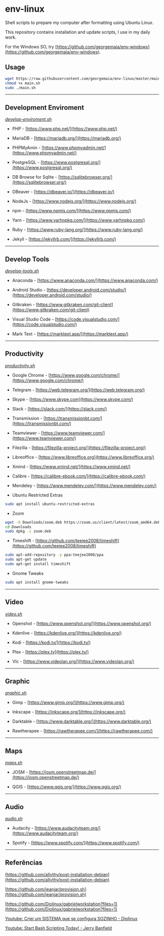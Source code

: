 # env-linux

Shell scripts to prepare my computer after formatting using Ubuntu Linux.

This repository contains installation and update scripts, I use in my daily work.

For the Windows SO, try [https://github.com/georgemaia/env-windows](https://github.com/georgemaia/env-windows).

## Usage

``` bash
wget https://raw.githubusercontent.com/georgemaia/env-linux/master/main.sh
chmod +x main.sh
sudo ./main.sh
```

---

## Development Enviroment

*[develop-enviroment.sh](develop-enviroment.sh)*

- PHP - [https://www.php.net/](https://www.php.net/)

- MariaDB - [https://mariadb.org/](https://mariadb.org/)

- PHPMyAmin - [https://www.phpmyadmin.net/](https://www.phpmyadmin.net/)

- PostgreSQL - [https://www.postgresql.org/](https://www.postgresql.org/)

- DB Browse for Sqlite - [https://sqlitebrowser.org/](https://sqlitebrowser.org/)

- DBeaver - [https://dbeaver.io/](https://dbeaver.io/)

- NodeJs - [https://www.nodejs.org/](https://www.nodejs.org/)

- npm - [https://www.npmjs.com/](https://www.npmjs.com/)

- Yarn - [https://www.yarhnpkg.com/](https://www.yarhnpkg.com/)

- Ruby - [https://www.ruby-lang.org/](https://www.ruby-lang.org/)

- Jekyll - [https://jekyllrb.com/](https://jekyllrb.com/)

---

## Develop Tools

*[develop-tools.sh](develop-tools.sh)*

- Anaconda - [https://www.anaconda.com/](https://www.anaconda.com/)

- Android Studio - [https://developer.android.com/studio/](https://developer.android.com/studio/)

- Gitkraken - [https://www.gitkraken.com/git-client](https://www.gitkraken.com/git-client)

- Visual Studio Code - [https://code.visualstudio.com/](https://code.visualstudio.com/)

- Mark Text - [https://marktext.app/](https://marktext.app/)

---

## Productivity

*[productivity.sh](productivity.sh)*

- Google Chrome - [https://www.google.com/chrome/](https://www.google.com/chrome/)

- Telegram - [https://web.telegram.org/](https://web.telegram.org/)

- Skype - [https://www.skype.com](https://www.skype.com/)

- Slack - [https://slack.com/](https://slack.com/)

- Transmission - [https://transmissionbt.com/](https://transmissionbt.com/)

- Teamviewer - [https://www.teamviewer.com/](https://www.teamviewer.com/)

- Filezilla - [https://filezilla-project.org/](https://filezilla-project.org/)

- Libreoffice - [https://www.libreoffice.org](https://www.libreoffice.org/)

- Xmind - [https://www.xmind.net/](https://www.xmind.net/)

- Calibre - [https://calibre-ebook.com/](https://calibre-ebook.com/)

- Mendeley - [https://www.mendeley.com/](https://www.mendeley.com/)

- Ubuntu Restricted Extras 
```bash
sudo apt install ubuntu-restricted-extras
```
- Zoom
```bash
wget -O Downloads/zoom.deb https://zoom.us/client/latest/zoom_amd64.deb
cd Downloads
sudo dpkg -i zoom.deb
```
- Timeshift - [https://github.com/teejee2008/timeshift](https://github.com/teejee2008/timeshift)
```bash
sudo apt-add-repository -y ppa:teejee2008/ppa
sudo apt-get update
sudo apt-get install timeshift
```
- Gnome Tweaks
```bash
sudo apt install gnome-tweaks
```

---

## Video

*[video.sh](video.sh)*

- Openshot - [https://www.openshot.org/](https://www.openshot.org/)

- Kdenlive - [https://kdenlive.org/](https://kdenlive.org/)

- Kodi - [https://kodi.tv/](https://kodi.tv/)

- Plex - [https://plex.tv](https://plex.tv/) 

- Vlc - [https://www.videolan.org/](https://www.videolan.org/)

---

## Graphic

*[graphic.sh](graphic.sh)*

- Gimp - [https://www.gimp.org/](https://www.gimp.org/)

- Inkscape - [https://inkscape.org/](https://inkscape.org/)

- Darktable - [https://www.darktable.org/](https://www.darktable.org/)

- Rawtherapee - [https://rawtherapee.com/](https://rawtherapee.com/)

---

## Maps

*[maps.sh](maps.sh)*

- JOSM - [https://josm.openstreetmap.de/](https://josm.openstreetmap.de/)

- QGIS - [https://www.qgis.org/](https://www.qgis.org/)

---

## Audio

*[audio.sh](audio.sh)*

- Audacity - [https://www.audacityteam.org/](https://www.audacityteam.org/)

- Spotify - [https://www.spotify.com/](https://www.spotify.com/)

---

## Referências

[https://github.com/allythy/post-installation-debian](https://github.com/allythy/post-installation-debian)

[https://github.com/jeanjar/provision.sh](https://github.com/jeanjar/provision.sh)

[https://github.com/Diolinux/gabrielworkstation?files=1](https://github.com/Diolinux/gabrielworkstation?files=1)

[Youtube: Criei um SISTEMA que se configura SOZINHO - Diolinux](https://youtu.be/vBfj5dNZOSA)

[Youtube: Start Bash Scripting Today! -  Jerry Banfield](https://www.youtube.com/watch?v=tPKdfbL1Zv4&list=WL&index=32&t=5s)
